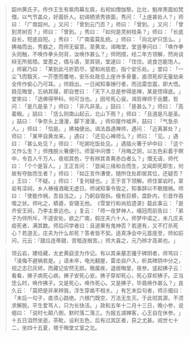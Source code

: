 > 韶州黄氏子。传作王生有紫肉幕左肩，右袒如僧伽黎。比壮，魁岸黑面如梵僧。以气节盖众，好面折人。初谒栖贤秀铁面，秀问：​「上座甚处人？​」师曰：​「广南韶州。​」又问：​「曾到云门否？​」师曰：​「曾到。​」又问：​「曾到灵树否？​」师曰：​「曾到。​」秀曰：​「如何是灵树枝条？​」师曰：​「长底自长，短底自短。​」秀曰：​「广南蛮莫乱统。​」师曰：​「向北驴只恁么。​」拂袖而出，秀器之，而师无留意。至黄龙，谒晦堂，堂竖拳问曰：​「唤作拳头则触，不唤作拳头则背，汝唤作甚么？​」师罔措，经二年方领解，然尚谈辩无所抵牾。堂患之，偶与语，至其锐，堂遽曰：​「住住。说食岂能饱人。​」师窘乃曰：​「某到此弓折箭尽，望和尚慈悲，指个安乐处。​」堂曰：​「一尘飞而翳天，一芥堕而覆地，安乐处政忌上座许多骨董，直须死却无量劫来全传作偷心乃可耳。​」师趋出。一日闻知事捶行者，而迅雷忽震，即大悟。趋见晦堂，忘纳其屦，即自誉曰：​「天下人总是参得底禅，某是悟得底。​」堂笑曰：​「选佛得甲科，何可当也。​」因号死心叟。谒哲禅师于岳麓，哲问：​「是凡是圣？​」师曰：​「非凡非圣。​」喆曰：​「是甚么？​」师曰：​「高着眼。​」喆曰：​「恁么则南山起云，北山下雨？​」师曰：​「且道是凡是圣。​」喆曰：​「争奈头上漫漫，脚下漫漫。​」师仰屋作嘘声，喆曰：​「气急杀人。​」师曰：​「恰是。​」拂袖便出。谒法昌遇禅师，遇问：​「近离甚处？​」师曰：​「某甲自黄龙来。​」遇曰：​「还见心禅师么？​」师曰：​「见。​」遇曰：​「甚么处见？​」师曰：​「吃粥吃饭处见。​」遇插火箸于垆中曰：​「这个又作么生？​」师拽脱火箸便行。师室中问僧：​「月晦之阴，以五色彩着于瞑中，令百人千万人，夜视其色，宁有辨其青黄赤白者么？​」僧无语，师代曰：​「个个是盲人。​」王正言问：​「尝闻三缘和合而生，又闻即死即生，何故有夺胎而生者？​」师曰：​「如正言作漕使，随所住处即居其位，还疑否？​」王曰：​「不疑。​」师曰：​「复何疑也。​」王于言下领解。师住翠岩时，翠岩有淫祠，乡人祷禬酒胾无虚日。师诫知事令毁之，知事辞以不敢掇祸。师曰：​「使能作祸，吾自当之。​」乃躬自毁拆。俄有巨蟒，盘卧内，引首作吞噬之状。师叱之，蟒遁，安寝无他。​《雪堂行和尚拾遗录》载此事云：​「是齐安王祠，乃李主景远也。​」复云：​「师一夜梦神人，峨冠而前告曰：​「弟子为师所斥，不遑安处，欲之广南，假庄夫六十人。师梦中诺之，未几庄夫疫死者，满其数。师后问学者曰：且道果有鬼神否？若道有，又不打杀死心？若道无，庄夫为什么却死？答者皆不契。适真净会中元首座至，师如前问，元云：『甜瓜连蒂甜，苦瓠连根苦。』师大喜之，元乃辨才高弟也。​」

> 领云岩，建经藏，太史黄庭坚为作记。有以其亲墓志镵于碑阴者，师骂曰：​「凌侮不避祸若是。​」语未卒，电光翻屋，雷击自户入，析其碑阴中分之，视之志已灰烬，而藏记安然无损。晚属疾，退居晦堂，夜参。竖起拂子云：看看，拂子病死心病，拂子安死心安。拂子穿却死心，死心穿却拂子。正当恁么时，唤作拂子。又是死心，唤作死心。又是拂子，毕竟唤作甚么？​」良久云：​「莫把是非来辨我，浮生穿凿不相关。​」有乞末后句者，师示偈曰：​「末后一句子，直须心路绝。六根门既空，万法无生灭。于此彻其源，不须求解脱。平生爱骂人，只为长快活。​」政和五年十二月十三日，晚小参，说偈曰：​「说时七颠八倒，默时落二落三。为报五湖禅客，心王自在休参。​」十五日洎然坐逝，茶毗，设利五色，后有过其区者，获之尤甚。阅世七十二，坐四十五夏，塔于晦堂丈室之北。


